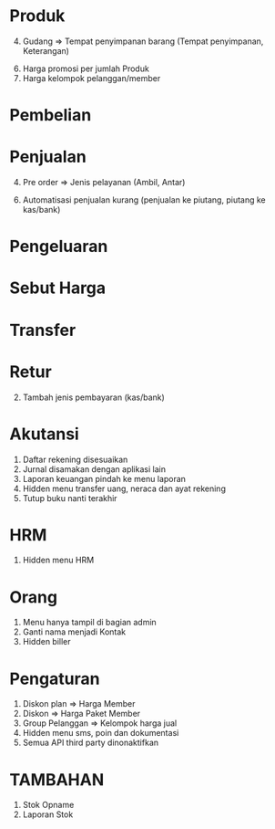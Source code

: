 <!-- NOTES -->
# Produk
<!-- 1. Unit => Ganti nama jadi Satuan -->
<!-- 2. Brand => Ganti nama jadi Merek -->
<!-- 3. Kategori => Foto (opsional). Menu hanya ada gambar, nama dan kode/inisial -->
4. Gudang => Tempat penyimpanan barang (Tempat penyimpanan, Keterangan)
<!-- 5. Daftar Produk => Jumlah menjadi stok -->
6. Harga promosi per jumlah Produk
7. Harga kelompok pelanggan/member

# Pembelian
<!-- 1. Tambah nomor referensi -->
<!-- 2. Tambah jenis pembayaran (kas/bank) -->

# Penjualan
<!-- 1. Produk promo auto tampil di POS -->
<!-- 2. Hidden menu kartu hadiah -->
<!-- 3. Hidden menu kupon -->
4. Pre order => Jenis pelayanan (Ambil, Antar)
<!-- 5. Penjualan Tempo => Rekening penjualan dengan Piutang -->
6. Automatisasi penjualan kurang (penjualan ke piutang, piutang ke kas/bank)
<!-- 7. Tambah jenis pembayaran (kas/bank) -->

# Pengeluaran
<!-- 1. Hidden menu pengeluaran -->

# Sebut Harga
<!-- 1. Hidden menu sebut harga -->

# Transfer
<!-- 1. Hidden menu transfer -->

# Retur
<!-- 1. Pindah menu retur ke penjualan/pembelian -->
2. Tambah jenis pembayaran (kas/bank)

# Akutansi
1. Daftar rekening disesuaikan
2. Jurnal disamakan dengan aplikasi lain
3. Laporan keuangan pindah ke menu laporan
4. Hidden menu transfer uang, neraca dan ayat rekening
5. Tutup buku nanti terakhir

# HRM
1. Hidden menu HRM

# Orang
1. Menu hanya tampil di bagian admin
2. Ganti nama menjadi Kontak
3. Hidden biller

# Pengaturan
1. Diskon plan => Harga Member
2. Diskon => Harga Paket Member
3. Group Pelanggan => Kelompok harga jual
4. Hidden menu sms, poin dan dokumentasi
5. Semua API third party dinonaktifkan

# TAMBAHAN
1. Stok Opname
2. Laporan Stok